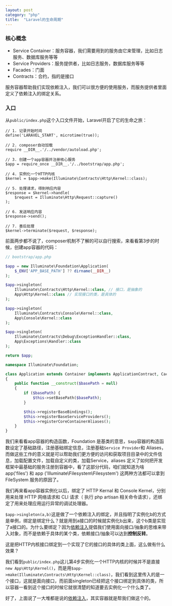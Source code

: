 ```yaml
---
layout: post
category: "php"
title:  "Laravel的生命周期"
---
```


### 核心概念

- Service Container：服务容器，我们需要用到的服务由它来管理，比如日志服务、数据库服务等等
- Service Providers：服务提供者，比如日志服务，数据库服务等等
- Facades：门面
- Contracts：合约，指的是接口

服务容器帮助我们实现依赖注入，我们可以很方便的使用服务，而服务提供者里面定义了依赖注入的绑定关系。

### 入口

从`public/index.php`这个入口文件开始，Laravel开启了它的生命之旅：

```
// 1. 记录开始时间
define('LARAVEL_START', microtime(true));

// 2. composer自动加载
require __DIR__.'/../vendor/autoload.php';

// 3. 创建一个app容器并注册核心服务
$app = require_once __DIR__.'/../bootstrap/app.php';

// 4. 实例化一个HTTP内核
$kernel = $app->make(Illuminate\Contracts\Http\Kernel::class);

// 5. 处理请求，得到响应内容
$response = $kernel->handle(
    $request = Illuminate\Http\Request::capture()
);

// 6. 发送响应内容
$response->send();

// 7. 善后处理
$kernel->terminate($request, $response);
```

前面两步都不说了，composer机制不了解的可以自行搜索，来看看第3步的时候，创建app容器的代码：

```php
// bootstrap/app.php

$app = new Illuminate\Foundation\Application(
    $_ENV['APP_BASE_PATH'] ?? dirname(__DIR__)
);

$app->singleton(
    Illuminate\Contracts\Http\Kernel::class, // 接口，是抽象的
    App\Http\Kernel::class // 实现接口的类，是具体的
);

$app->singleton(
    Illuminate\Contracts\Console\Kernel::class,
    App\Console\Kernel::class
);

$app->singleton(
    Illuminate\Contracts\Debug\ExceptionHandler::class,
    App\Exceptions\Handler::class
);

return $app;
```

```php
namespace Illuminate\Foundation;

class Application extends Container implements ApplicationContract, CachesConfiguration, CachesRoutes, HttpKernelInterface
{
    public function __construct($basePath = null)
    {
        if ($basePath) {
            $this->setBasePath($basePath);
        }

        $this->registerBaseBindings();
        $this->registerBaseServiceProviders();
        $this->registerCoreContainerAliases();
    }
}
```

我们来看看app容器的构造函数，Foundation 是基类的意思，`$app`容器的构造函数设定了基础路径，注册基础绑定信息，注册基础`Service Provider`和 Aliases，而做这些工作的意义就是可以帮助我们更方便的访问和获取项目目录中的文件信息，加载配置文件，加载自定义的类，加载Service，aliases 定义了如何把开发框架中最基础的服务注册到容器中，看了这部分代码，咱们就知道为啥 app('files') 和 app ('Illuminate\Filesystem\Filesystem') 这两种方法都可以拿到 FileSystem 服务的原因了。

我们再来看app容器实例化以后，绑定了 HTTP Kernal 和 Console Kernel，分别用来处理 HTTP 网络请求和 CLI 请求（ 执行 php artisan 相关命令请求），还绑定了用来处理应用运行异常的调试处理器。

`$app->singleton(a,b)`这是做了一个依赖注入的绑定，并且指明了实例化b的方式是单例，绑定是绑定什么？就是用到a接口的时候就实例化b出来，这个b类是实现了a接口的。为什么要绑定？因为[依赖注入](http://blog.phpzendo.com/?p=313)提倡我们使用面向接口/抽象的思维来带入对象，而不是依赖于具体的某个类，依赖接口/抽象可以达到**控制反转**。

这是把HTTP内核接口绑定到一个实现了它的接口的具体的类上面，这么做有什么效果？

我们看到`public/index.php`这儿第4步实例化一个HTTP内核的时候并不是直接`new App\Http\Kernel()`，而是用`$app->make(Illuminate\Contracts\Http\Kernel::class)`，我们看到这里传入的是一个接口，这就是面向接口，而前面singleton已经把这个接口绑定到具体的类，所以容器一看到这个接口的时候它就很清楚的知道要去实例化一个什么类了。

好了，上面说了一大堆都是说的[依赖注入](http://blog.phpzendo.com/?p=313)，其实容器就是帮我们做这个的。